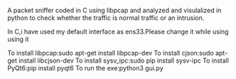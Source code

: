 A packet sniffer coded in C using libpcap and analyzed and visulalized in python to check whether the traffic is normal traffic or an intrusion.

In C,i have used my default interface as ens33.Please change it while using using it

To install libpcap:sudo apt-get install libpcap-dev
To install cjson:sudo apt-get install libcjson-dev
To install sysv_ipc:sudo pip install sysv-ipc
To install PyQt6:pip install pyqt6
To run the exe:python3 gui.py
